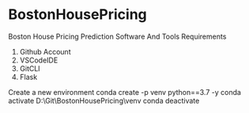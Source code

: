 # BostonHousePricing
Boston House Pricing Prediction
   Software And Tools Requirements

 1. Github Account
 2. VSCodeIDE
 3. GitCLI
 4. Flask

Create a new environment
conda create -p venv python==3.7 -y
conda activate D:\Git\BostonHousePricing\venv
conda deactivate